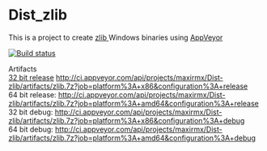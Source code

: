 # Dist_zlib

This is a project to create <a href="http://www.zlib.net"> zlib </a> Windows binaries using <a href="https://www.appveyor.com">AppVeyor</a><br />

[![Build status](https://ci.appveyor.com/api/projects/status/av2jl6wrvxxvcgry/branch/master?svg=true)](https://ci.appveyor.com/project/maxirmx/dist-zlib/branch/master)

Artifacts
<br />
<a href="http://ci.appveyor.com/api/projects/maxirmx/Dist-zlib/artifacts/zlib.7z?job=platform%3A+x86&configuration%3A+release"> 32 bit release</a>
http://ci.appveyor.com/api/projects/maxirmx/Dist-zlib/artifacts/zlib.7z?job=platform%3A+x86&configuration%3A+release
<br />
64 bit release: http://ci.appveyor.com/api/projects/maxirmx/Dist-zlib/artifacts/zlib.7z?job=platform%3A+amd64&configuration%3A+release
<br />
32 bit debug: http://ci.appveyor.com/api/projects/maxirmx/Dist-zlib/artifacts/zlib.7z?job=platform%3A+x86&configuration%3A+debug
<br />
64 bit debug: http://ci.appveyor.com/api/projects/maxirmx/Dist-zlib/artifacts/zlib.7z?job=platform%3A+amd64&configuration%3A+debug
